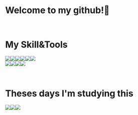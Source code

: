 ### <h1>Welcome to my github!👋</h1> 

<br>

### <h1>My Skill&Tools</h1>
<img src="https://img.shields.io/badge/Java-informational?style=flat&logo=java&logoColor=white&color=007396"><img src="https://img.shields.io/badge/Eclipse-informational?style=flat&logo=eclipse&logoColor=white&color=2C2255"><img src="https://img.shields.io/badge/Servlets&Jsp-informational?style=flat&color=F36D00"><img src="https://img.shields.io/badge/Spring-informational?style=flat&logo=spring&logoColor=white&color=6DB33F"><img src="https://img.shields.io/badge/Html5-informational?style=flat&logo=html5&logoColor=white&color=E34F26"><img src="https://img.shields.io/badge/Css3-informational?style=flat&logo=css3&logoColor=white&color=1572B6"><br><img src="https://img.shields.io/badge/JavaScript-informational?style=flat&logo=javascript&logoColor=white&color=F7DF1E"><img src="https://img.shields.io/badge/jQuery-informational?style=flat&logo=jQuery&logoColor=white&color=0769AD"><img src="https://img.shields.io/badge/Oracle-informational?style=flat&logo=oracle&logoColor=white&color=F80000"><img src="https://img.shields.io/badge/Mybatis-informational?style=flat&color=000000">

<br>

### <h1>Theses days I'm studying this</h1>
<img src="https://img.shields.io/badge/VisualStudioCode-informational?style=flat&logo=VisualStudioCode&logoColor=white&color=007ACC"><img src="https://img.shields.io/badge/Node.js-informational?style=flat&logo=Node.js&logoColor=white&color=339933"><img src="https://img.shields.io/badge/Nodemon-informational?style=flat&logo=Nodemon&logoColor=white&color=76D04B">
